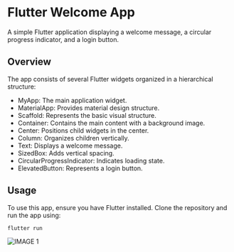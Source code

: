 # Flutter Welcome App

A simple Flutter application displaying a welcome message, a circular progress indicator, and a login button.

## Overview

The app consists of several Flutter widgets organized in a hierarchical structure:

- MyApp: The main application widget.
- MaterialApp: Provides material design structure.
- Scaffold: Represents the basic visual structure.
- Container: Contains the main content with a background image.
- Center: Positions child widgets in the center.
- Column: Organizes children vertically.
- Text: Displays a welcome message.
- SizedBox: Adds vertical spacing.
- CircularProgressIndicator: Indicates loading state.
- ElevatedButton: Represents a login button.

## Usage

To use this app, ensure you have Flutter installed. Clone the repository and run the app using:

```bash
flutter run
```
![IMAGE 1](lab_2_task_2/task_2.1.png)
